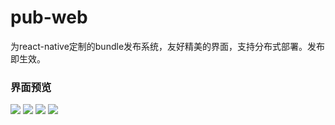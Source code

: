# pub-web

为react-native定制的bundle发布系统，友好精美的界面，支持分布式部署。发布即生效。

### 界面预览

![](http://resource.guofangchao.com/pub/pub-login.png)
![](http://resource.guofangchao.com/pub/pub-list.png)
![](http://resource.guofangchao.com/pub/pub-edit.png)
![](http://resource.guofangchao.com/pub/pub-data.png)
